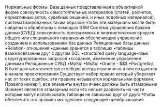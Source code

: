 Нормальные формы.
База данных представленная в объективной форме совокупность самостоятельных материалов (статей, расчетов, нормативных актов, судебных решений, и иных подобных материалов), систематизированных таким образом чтобы эти материалы могли быть найдены и обработаны с помощью ЭВМ
Система управления базами данных(СУБД) совокупность программных и лингвистических средств общего или специального назначения обеспечивших управление созданием и использованием баз данных
Реляционные базы данных 
•Relation- отношения
•данные хранятся в таблицах
•таблицы взаимосвязанны друг с другом
SQL
•structured query language-язык структурированных запросов
•создание, изменение управление данными
Реляционные СУБД
•MySql
•MsSql
•Oracle - $$$
•PostgreSql.
В базе данных количество столбцов всегда ограничено и они создаются в начале проектирования 
Существует набор правил который уберегает нас от таких ошибок, эти правила называются нормальными формами.
Правило номер 1, все элементы внутри ячеек должны быть атамарными 
Элемент является атамарным если его нельзя разделить на части которые могут использовать таблицы не зависимо друг от друга
Чтобы обеспечить это правило мы сделаем следующие преобразования 
